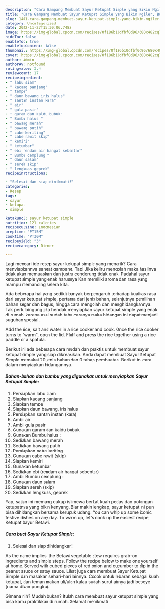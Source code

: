 ```yaml
---
description: "Cara Gampang Membuat Sayur Ketupat Simple yang Bikin Ngiler, Buat Buka Puasa}"
title: "Cara Gampang Membuat Sayur Ketupat Simple yang Bikin Ngiler, Buat Buka Puasa}"
slug: 1461-cara-gampang-membuat-sayur-ketupat-simple-yang-bikin-ngiler-buat-buka-puasa
category: Uncategorized
date: 2022-11-27T15:30:06.748Z
image: https://img-global.cpcdn.com/recipes/0f186b10dfbf0d96/680x482cq70/sayur-ketupat-simple-foto-resep-utama.jpg
hideToc: false
enableToc: true
enableTocContent: false
thumbnail: https://img-global.cpcdn.com/recipes/0f186b10dfbf0d96/680x482cq70/sayur-ketupat-simple-foto-resep-utama.jpg
cover: https://img-global.cpcdn.com/recipes/0f186b10dfbf0d96/680x482cq70/sayur-ketupat-simple-foto-resep-utama.jpg
author: Admin
authorAv: notfound
ratingvalue: 3.4
reviewcount: 17
recipeingredient:
- " labu siam"
- " kacang panjang"
- " tempe"
- " daun bawang iris halus"
- " santan instan kara"
- " air"
- " gula pasir"
- " garam dan kaldu bubuk"
- " Bumbu halus "
- " bawang merah"
- " bawang putih"
- " cabe keriting"
- " cabe rawit skip"
- " kemiri"
- " ketumbar"
- " ebi rendam air hangat sebentar"
- " Bumbu cemplung "
- " daun salam"
- " sereh skip"
- " lengkuas geprek"
recipeinstructions:

- "Selesai dan siap dinikmati!"
categories:
- Resep
tags:
- sayur
- ketupat
- simple

katakunci: sayur ketupat simple 
nutrition: 121 calories
recipecuisine: Indonesian
preptime: "PT15M"
cooktime: "PT30M"
recipeyield: "3"
recipecategory: Dinner

---
```



Lagi mencari ide resep sayur ketupat simple yang menarik? Cara menyiapkannya sangat gampang. Tapi Jika keliru mengolah maka hasilnya tidak akan memuaskan dan justru cenderung tidak enak. Padahal sayur ketupat simple yang enak harusnya Kan memiliki aroma dan rasa yang mampu memancing selera kita.


Ada beberapa hal yang sedikit banyak berpengaruh terhadap kualitas rasa dari sayur ketupat simple, pertama dari jenis bahan, selanjutnya pemilihan bahan segar dan bagus, hingga cara mengolah dan menghidangkannya. Tak perlu bingung jika hendak menyiapkan sayur ketupat simple yang enak di rumah, karena asal sudah tahu caranya maka hidangan ini dapat menjadi suguhan spesial.

Add the rice, salt and water in a rice cooker and cook. Once the rice cooker turns to &#34;warm&#34;, open the lid. Fluff and press the rice together using a rice paddle or a spatula.


Berikut ini ada beberapa cara mudah dan praktis untuk membuat sayur ketupat simple yang siap dikreasikan. Anda dapat membuat Sayur Ketupat Simple memakai 20 jenis bahan dan 0 tahap pembuatan. Berikut ini cara dalam menyiapkan hidangannya.

<!--inarticleads1-->

##### Bahan-bahan dan bumbu yang digunakan untuk menyiapkan Sayur Ketupat Simple:

1. Persiapkan  labu siam
1. Siapkan  kacang panjang
1. Siapkan  tempe
1. Siapkan  daun bawang, iris halus
1. Persiapkan  santan instan (kara)
1. Ambil  air
1. Ambil  gula pasir
1. Gunakan  garam dan kaldu bubuk
1. Gunakan  Bumbu halus :
1. Sediakan  bawang merah
1. Sediakan  bawang putih
1. Persiapkan  cabe keriting
1. Gunakan  cabe rawit (skip)
1. Siapkan  kemiri
1. Gunakan  ketumbar
1. Sediakan  ebi (rendam air hangat sebentar)
1. Ambil  Bumbu cemplung :
1. Gunakan  daun salam
1. Siapkan  sereh (skip)
1. Sediakan  lengkuas, geprek


Yap, sajian ini memang cukup istimewa berkat kuah pedas dan potongan ketupatnya yang bikin kenyang. Biar makin lengkap, sayur ketupat ini pun bisa dihidangkan bersama kerupuk udang. You can whip up some iconic festive dishes on any day. To warm up, let&#39;s cook up the easiest recipe, Ketupat Sayur Betawi. 

<!--inarticleads2-->

##### Cara buat Sayur Ketupat Simple:


1. Selesai dan siap dihidangkan!

As the name implies, the Betawi vegetable stew requires grab-on ingredients and simple steps. Follow the recipe below to make one yourself at home. Served with cubed pieces of red onion and cucumber to dip in the peanut sauce or satay sauce. Lihat juga cara membuat Sayur Ketupat Simple dan masakan sehari-hari lainnya. Cocok untuk lebaran sebagai kuah ketupat, dan teman makan uli/ulen kalau sudah surut airnya jadi bebeye (nama dikampungku). 

Gimana nih? Mudah bukan? Itulah cara membuat sayur ketupat simple yang bisa kamu praktikkan di rumah. Selamat menikmati
